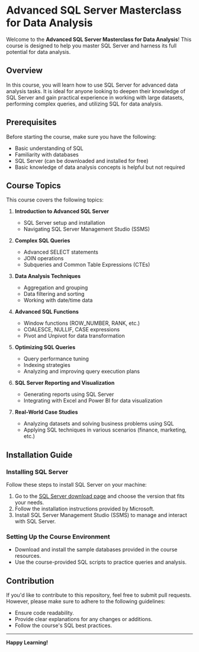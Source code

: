 # Advanced SQL Server Masterclass for Data Analysis

Welcome to the **Advanced SQL Server Masterclass for Data Analysis**! This course is designed to help you master SQL Server and harness its full potential for data analysis.

## Overview
In this course, you will learn how to use SQL Server for advanced data analysis tasks. It is ideal for anyone looking to deepen their knowledge of SQL Server and gain practical experience in working with large datasets, performing complex queries, and utilizing SQL for data analysis.


## Prerequisites
Before starting the course, make sure you have the following:

- Basic understanding of SQL
- Familiarity with databases
- SQL Server (can be downloaded and installed for free)
- Basic knowledge of data analysis concepts is helpful but not required

## Course Topics
This course covers the following topics:

1. **Introduction to Advanced SQL Server**
   - SQL Server setup and installation
   - Navigating SQL Server Management Studio (SSMS)

2. **Complex SQL Queries**
   - Advanced SELECT statements
   - JOIN operations
   - Subqueries and Common Table Expressions (CTEs)

3. **Data Analysis Techniques**
   - Aggregation and grouping
   - Data filtering and sorting
   - Working with date/time data

4. **Advanced SQL Functions**
   - Window functions (ROW_NUMBER, RANK, etc.)
   - COALESCE, NULLIF, CASE expressions
   - Pivot and Unpivot for data transformation

5. **Optimizing SQL Queries**
   - Query performance tuning
   - Indexing strategies
   - Analyzing and improving query execution plans

6. **SQL Server Reporting and Visualization**
   - Generating reports using SQL Server
   - Integrating with Excel and Power BI for data visualization

7. **Real-World Case Studies**
   - Analyzing datasets and solving business problems using SQL
   - Applying SQL techniques in various scenarios (finance, marketing, etc.)

## Installation Guide

### Installing SQL Server
Follow these steps to install SQL Server on your machine:
1. Go to the [SQL Server download page](https://www.microsoft.com/en-us/sql-server/sql-server-downloads) and choose the version that fits your needs.
2. Follow the installation instructions provided by Microsoft.
3. Install SQL Server Management Studio (SSMS) to manage and interact with SQL Server.

### Setting Up the Course Environment
- Download and install the sample databases provided in the course resources.
- Use the course-provided SQL scripts to practice queries and analysis.

## Contribution
If you'd like to contribute to this repository, feel free to submit pull requests. However, please make sure to adhere to the following guidelines:
- Ensure code readability.
- Provide clear explanations for any changes or additions.
- Follow the course's SQL best practices.

---

**Happy Learning!**
